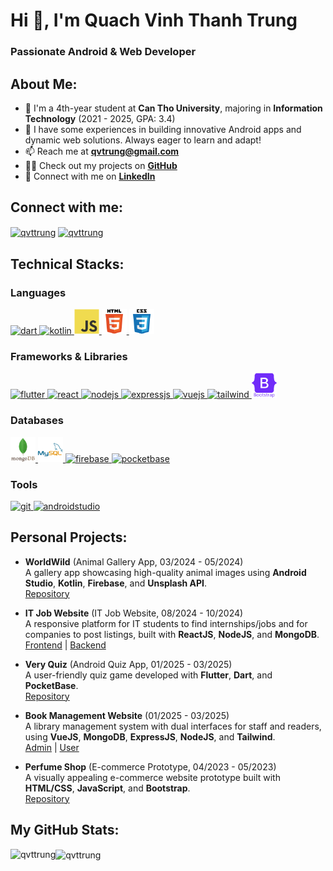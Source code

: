 # Hi 👋, I'm Quach Vinh Thanh Trung

### Passionate Android & Web Developer

## About Me:

- 🔭 I'm a 4th-year student at **Can Tho University**, majoring in **Information Technology** (2021 - 2025, GPA: 3.4)
- 🌱 I have some experiences in building innovative Android apps and dynamic web solutions. Always eager to learn and adapt!
- 📫 Reach me at **qvtrung@gmail.com**
- 👨‍💻 Check out my projects on **[GitHub](https://github.com/QvtTrung)**
- 💼 Connect with me on **[LinkedIn](https://www.linkedin.com/in/qvttrung/)**

## Connect with me:

<p align="left">
<a href="https://www.linkedin.com/in/qvttrung/" target="blank"><img align="center" src="https://raw.githubusercontent.com/rahuldkjain/github-profile-readme-generator/master/src/images/icons/Social/linked-in-alt.svg" alt="qvttrung" height="30" width="40" /></a>
<a href="https://github.com/QvtTrung" target="blank"><img align="center" src="https://raw.githubusercontent.com/rahuldkjain/github-profile-readme-generator/master/src/images/icons/Social/github.svg" alt="qvttrung" height="30" width="40" /></a>
</p>

## Technical Stacks:

### Languages
<p align="left">
  <a href="https://dart.dev/" target="_blank" rel="noreferrer"> <img src="https://www.vectorlogo.zone/logos/dartlang/dartlang-icon.svg" alt="dart" width="40" height="40"/> </a>
  <a href="https://kotlinlang.org/" target="_blank" rel="noreferrer"> <img src="https://www.vectorlogo.zone/logos/kotlinlang/kotlinlang-icon.svg" alt="kotlin" width="40" height="40"/> </a>
  <a href="https://developer.mozilla.org/en-US/docs/Web/JavaScript" target="_blank" rel="noreferrer"> <img src="https://raw.githubusercontent.com/devicons/devicon/master/icons/javascript/javascript-original.svg" alt="javascript" width="40" height="40"/> </a>
  <a href="https://www.w3.org/html/" target="_blank" rel="noreferrer"> <img src="https://raw.githubusercontent.com/devicons/devicon/master/icons/html5/html5-original-wordmark.svg" alt="html5" width="40" height="40"/> </a>
  <a href="https://www.w3schools.com/css/" target="_blank" rel="noreferrer"> <img src="https://raw.githubusercontent.com/devicons/devicon/master/icons/css3/css3-original-wordmark.svg" alt="css3" width="40" height="40"/> </a>
</p>

### Frameworks & Libraries
<p align="left">
  <a href="https://flutter.dev/" target="_blank" rel="noreferrer"> <img src="https://www.vectorlogo.zone/logos/flutterio/flutterio-icon.svg" alt="flutter" width="40" height="40"/> </a>
  <a href="https://reactjs.org/" target="_blank" rel="noreferrer"> <img src="https://cdn.jsdelivr.net/gh/devicons/devicon@latest/icons/react/react-original.svg" alt="react" width="40" height="40"/> </a>
  <a href="https://nodejs.org/" target="_blank" rel="noreferrer"> <img src="https://cdn.jsdelivr.net/gh/devicons/devicon@latest/icons/nodejs/nodejs-original.svg" alt="nodejs" width="40" height="40"/> </a>
  <a href="https://expressjs.com/" target="_blank" rel="noreferrer"> <img src="https://www.vectorlogo.zone/logos/expressjs/expressjs-icon.svg" alt="expressjs" width="40" height="40"/> </a>
  <a href="https://vuejs.org/" target="_blank" rel="noreferrer"> <img src="https://www.vectorlogo.zone/logos/vuejs/vuejs-icon.svg" alt="vuejs" width="40" height="40"/> </a>
  <a href="https://tailwindcss.com/" target="_blank" rel="noreferrer"> <img src="https://www.vectorlogo.zone/logos/tailwindcss/tailwindcss-icon.svg" alt="tailwind" width="40" height="40"/> </a>
  <a href="https://getbootstrap.com/" target="_blank" rel="noreferrer"> <img src="https://raw.githubusercontent.com/devicons/devicon/master/icons/bootstrap/bootstrap-plain-wordmark.svg" alt="bootstrap" width="40" height="40"/> </a>
</p>

### Databases
<p align="left">
  <a href="https://www.mongodb.com/" target="_blank" rel="noreferrer"> <img src="https://raw.githubusercontent.com/devicons/devicon/master/icons/mongodb/mongodb-original-wordmark.svg" alt="mongodb" width="40" height="40"/> </a>
  <a href="https://www.mysql.com/" target="_blank" rel="noreferrer"> <img src="https://raw.githubusercontent.com/devicons/devicon/master/icons/mysql/mysql-original-wordmark.svg" alt="mysql" width="40" height="40"/> </a>
  <a href="https://firebase.google.com/" target="_blank" rel="noreferrer"> <img src="https://www.vectorlogo.zone/logos/firebase/firebase-icon.svg" alt="firebase" width="40" height="40"/> </a>
  <a href="https://pocketbase.io/" target="_blank" rel="noreferrer"> <img src="https://pocketbase.io/images/logo.svg" alt="pocketbase" width="40" height="40"/> </a>
</p>

### Tools
<p align="left">
  <a href="https://git-scm.com/" target="_blank" rel="noreferrer"> <img src="https://www.vectorlogo.zone/logos/git-scm/git-scm-icon.svg" alt="git" width="40" height="40"/> </a>
  <a href="https://developer.android.com/studio" target="_blank" rel="noreferrer"> <img src="https://www.vectorlogo.zone/logos/android/android-icon.svg" alt="androidstudio" width="40" height="40"/> </a>
</p>

## Personal Projects:

- **WorldWild** (Animal Gallery App, 03/2024 - 05/2024)  
  A gallery app showcasing high-quality animal images using **Android Studio**, **Kotlin**, **Firebase**, and **Unsplash API**.  
  [Repository](https://github.com/QvtTrung/Animal-Gallery)

- **IT Job Website** (IT Job Website, 08/2024 - 10/2024)  
  A responsive platform for IT students to find internships/jobs and for companies to post listings, built with **ReactJS**, **NodeJS**, and **MongoDB**.  
  [Frontend](https://github.com/QvtTrung/IT-Job-Website) | [Backend](https://github.com/QvtTrung/IT-Job-Website-Backend)

- **Very Quiz** (Android Quiz App, 01/2025 - 03/2025)  
  A user-friendly quiz game developed with **Flutter**, **Dart**, and **PocketBase**.  
  [Repository](https://github.com/QvtTrung/VeryQuiz)

- **Book Management Website** (01/2025 - 03/2025)  
  A library management system with dual interfaces for staff and readers, using **VueJS**, **MongoDB**, **ExpressJS**, **NodeJS**, and **Tailwind**.  
  [Admin](https://github.com/QvtTrung/QuanLyMuonSach-Admin) | [User](https://github.com/QvtTrung/QuanLyMuonSach-User)

- **Perfume Shop** (E-commerce Prototype, 04/2023 - 05/2023)  
  A visually appealing e-commerce website prototype built with **HTML/CSS**, **JavaScript**, and **Bootstrap**.  
  [Repository](https://github.com/QvtTrung/Perfume-shop)

## My GitHub Stats:

<p><img align="left" src="https://github-readme-stats.vercel.app/api/top-langs?username=QvtTrung&show_icons=true&layout=compact" alt="qvttrung" /></p>

<p><img align="center" src="https://github-readme-stats.vercel.app/api?username=QvtTrung&show_icons=true&locale=en" alt="qvttrung" /></p>
